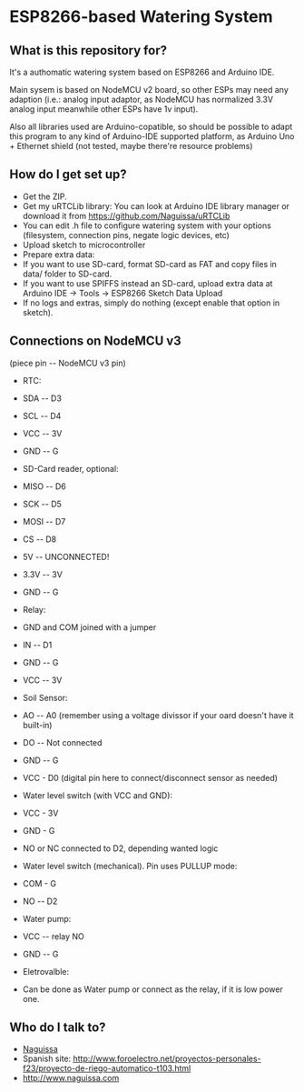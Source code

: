 # ESP8266-based Watering System #

## What is this repository for? ##

It's a authomatic watering system based on ESP8266 and Arduino IDE.

Main sysem is based on NodeMCU v2 board, so other ESPs may need any adaption (i.e.: analog input adaptor, as NodeMCU has normalized 3.3V analog input meanwhile other ESPs have 1v input).

Also all libraries used are Arduino-copatible, so should be possible to adapt this program to any kind of Arduino-IDE supported platform, as Arduino Uno + Ethernet shield (not tested, maybe there're resource problems)


## How do I get set up? ##

 * Get the ZIP.
 * Get my uRTCLib library: You can look at Arduino IDE library manager or download it from https://github.com/Naguissa/uRTCLib
 * You can edit .h file to configure watering system with your options (filesystem, connection pins, negate logic devices, etc)
 * Upload sketch to microcontroller
 * Prepare extra data:
  * If you want to use SD-card, format SD-card as FAT and copy files in data/ folder to SD-card.
  * If you want to use SPIFFS instead an SD-card, upload extra data at Arduino IDE -> Tools -> ESP8266 Sketch Data Upload
  * If no logs and extras, simply do nothing (except enable that option in sketch).

## Connections on NodeMCU v3 ##

(piece pin -- NodeMCU v3 pin)

 * RTC:
  * SDA -- D3
  * SCL -- D4
  * VCC -- 3V 
  * GND -- G
  
 * SD-Card reader, optional:
  * MISO -- D6
  * SCK -- D5
  * MOSI -- D7
  * CS -- D8
  * 5V -- UNCONNECTED!
  * 3.3V -- 3V
  * GND -- G
  
 * Relay:
  * GND and COM joined with a jumper
  * IN -- D1
  * GND -- G
  * VCC -- 3V
  
 * Soil Sensor:
  * AO -- A0 (remember using a voltage divissor if your oard doesn't have it built-in)
  * DO -- Not connected
  * GND -- G
  * VCC - D0 (digital pin here to connect/disconnect sensor as needed)

 * Water level switch (with VCC and GND):
  * VCC - 3V
  * GND - G
  * NO or NC connected to D2, depending wanted logic

 * Water level switch (mechanical). Pin uses PULLUP mode:
  * COM - G
  * NO -- D2

 * Water pump:
  * VCC -- relay NO
  * GND -- G

 * Eletrovalble:
  * Can be done as Water pump or connect as the relay, if it is low power one.

## Who do I talk to? ##

 * [Naguissa](https://github.com/Naguissa)
 * Spanish site: http://www.foroelectro.net/proyectos-personales-f23/proyecto-de-riego-automatico-t103.html
 * http://www.naguissa.com
